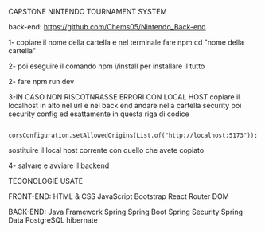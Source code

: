 CAPSTONE NINTENDO TOURNAMENT SYSTEM

back-end: https://github.com/Chems05/Nintendo_Back-end

1- copiare il nome della cartella e nel terminale fare npm cd "nome della cartella"

2- poi eseguire il comando npm i/install per installare il tutto

2- fare npm run dev

3-IN CASO NON RISCOTNRASSE ERRORI CON LOCAL HOST copiare il localhost in alto nel url e nel back end andare nella cartella security poi security config ed esattamente in questa riga di codice

        corsConfiguration.setAllowedOrigins(List.of("http://localhost:5173"));

sostituire il local host corrente con quello che avete copiato

4- salvare e avviare il backend

TECONOLOGIE USATE

FRONT-END:
HTML & CSS
JavaScript
Bootstrap
React
Router DOM

BACK-END:
Java
Framework Spring
Spring Boot
Spring Security
Spring Data
PostgreSQL
hibernate
